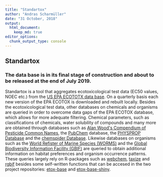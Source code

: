 ```yaml
---
title: "Standartox"
author: "Andras Scharmüller"
date: "31 October, 2018"
output:
  html_document:
    keep_md: true
editor_options: 
  chunk_output_type: console
---
```




## Standartox

### The data base is in its final stage of construction and about to be released at the end of July 2019.

Standartox is a tool that aggregates ecotoxicological test data (EC50 values, NOEC etc.) from the [US EPA ECOTOTX data base](https://cfpub.epa.gov/ecotox/). On a quarterly basis each new version of the EPA ECOTOX is downloaded and rebuilt locally. Besides the ecotoxicological test data, other databases on chemicals and organisms are queried in order to overcome data gaps of the EPA ECOTOX database, which allows for more adequate filtering. Chemical parameters, such as classifications of chemicals, water solubility of compounds and many more are obtained through databases such as [Alan Wood's Compendium of Pesticide Common Names](http://www.alanwood.net/pesticides/index.html), the [PubChem](https://pubchem.ncbi.nlm.nih.gov/) database, the [PHYSPROP Database](https://www.srcinc.com/what-we-do/environmental/scientific-databases.html) and the [chemspider Database](http://www.chemspider.com/). Likewise databases on organisms such as the [World Refister of Marine Species (WORMS)](http://marinespecies.org/) and the [Global Biodiversity Information Facility (GBIF)](https://www.gbif.org/) are queried to obtain additional information on habitat preferences and organism occurrence patterns. These queries largely rely on R-packages such as [webchem](https://github.com/ropensci/webchem), [taxize](https://github.com/ropensci/taxize/) and [rgbif](https://github.com/ropensci/rgbif) besides some self-written functions that can be accesed in the two project repositories: [etox-base](https://github.com/andreasLD/etox-base) and [etox-base-shiny](https://github.com/andreasLD/etox-base).







